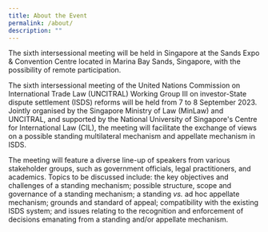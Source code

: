 ```yaml
---
title: About the Event
permalink: /about/
description: ""
---
```

The sixth intersessional meeting will be held in Singapore at the Sands Expo & Convention Centre located in Marina Bay Sands, Singapore, with the possibility of remote participation.

The sixth intersessional meeting of the United Nations Commission on International Trade Law (UNCITRAL) Working Group III on investor-State dispute settlement (ISDS) reforms will be held from 7 to 8 September 2023. Jointly organised by the Singapore Ministry of Law (MinLaw) and UNCITRAL, and supported by the National University of Singapore's Centre for International Law (CIL), the meeting will facilitate the exchange of views on a possible standing multilateral mechanism and appellate mechanism in ISDS.

The meeting will feature a diverse line-up of speakers from various stakeholder groups, such as government officials, legal practitioners, and academics. Topics to be discussed include: the key objectives and challenges of a standing mechanism; possible structure, scope and governance of a standing mechanism; a standing *vs.* ad hoc appellate mechanism; grounds and standard of appeal; compatibility with the existing ISDS system; and issues relating to the recognition and enforcement of decisions emanating from a standing and/or appellate mechanism.